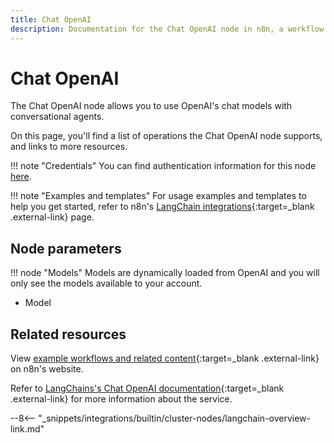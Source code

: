 ```yaml
---
title: Chat OpenAI
description: Documentation for the Chat OpenAI node in n8n, a workflow automation platform. Includes details of operations and configuration, and links to examples and credentials information.
---
```


# Chat OpenAI

The Chat OpenAI node allows you to use OpenAI's chat models with conversational agents.

On this page, you'll find a list of operations the Chat OpenAI node supports, and links to more resources.

!!! note "Credentials"
    You can find authentication information for this node [here](/integrations/builtin/credentials/openai/).

!!! note "Examples and templates"
	For usage examples and templates to help you get started, refer to n8n's [LangChain integrations](https://n8n.io/integrations/langchain/){:target=_blank .external-link} page.
	
## Node parameters

!!! node "Models"
	Models are dynamically loaded from OpenAI and you will only see the models available to your account.

* Model

## Related resources

View [example workflows and related content](https://n8n.io/integrations/langchain/){:target=_blank .external-link} on n8n's website.

Refer to [LangChains's Chat OpenAI documentation](https://js.langchain.com/docs/modules/model_io/models/chat/integrations/openai){:target=_blank .external-link} for more information about the service.

--8<-- "_snippets/integrations/builtin/cluster-nodes/langchain-overview-link.md"
